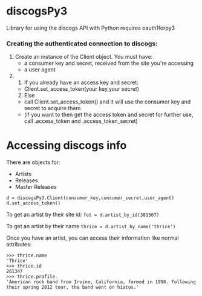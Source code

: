 discogsPy3
==========

Library for using the discogs API with Python 
requires oauth1forpy3 

### Creating the authenticated connection to discogs:
  1. Create an instance of the Client object. You must have:
      * a consumer key and secret, received from the site you're accessing
      * a user agent
  2. 
     1. If you already have an access key and secret:
      * Client.set_access_token(your key,your secret)
     2. Else 
      * call Client.set_access_token() and it will use the consumer key and secret to acquire them
      * (if you want to then get the access token and secret for further use, call .access_token and .access_token_secret)

# Accessing discogs info
There are objects for:
* Artists
* Releases
* Master Releases
```
d = discogsPy3.Client(consumer_key,consumer_secret,user_agent)
d.set_access_token()
```
To get an artist by their site id:
`fot = d.artist_by_id(381567)`

To get an artist by their name
`thrice = d.artist_by_name('thrice')`

Once you have an artist, you can access their information like normal attributes:
```
>>> thrice.name
'Thrice'
>>> thrice.id
261347
>>> thrice.profile
'American rock band from Irvine, California, formed in 1998. Following their spring 2012 tour, the band went on hiatus.'
```
